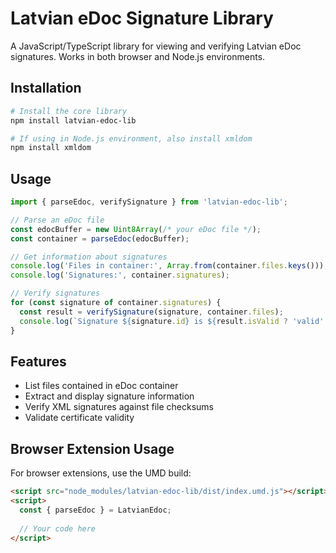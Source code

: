 # Latvian eDoc Signature Library

A JavaScript/TypeScript library for viewing and verifying Latvian eDoc signatures. Works in both browser and Node.js environments.

## Installation

```bash
# Install the core library
npm install latvian-edoc-lib

# If using in Node.js environment, also install xmldom
npm install xmldom
```

## Usage

```typescript
import { parseEdoc, verifySignature } from 'latvian-edoc-lib';

// Parse an eDoc file
const edocBuffer = new Uint8Array(/* your eDoc file */);
const container = parseEdoc(edocBuffer);

// Get information about signatures
console.log('Files in container:', Array.from(container.files.keys()));
console.log('Signatures:', container.signatures);

// Verify signatures
for (const signature of container.signatures) {
  const result = verifySignature(signature, container.files);
  console.log(`Signature ${signature.id} is ${result.isValid ? 'valid' : 'invalid'}`);
}
```

## Features

- List files contained in eDoc container
- Extract and display signature information
- Verify XML signatures against file checksums
- Validate certificate validity

## Browser Extension Usage

For browser extensions, use the UMD build:

```html
<script src="node_modules/latvian-edoc-lib/dist/index.umd.js"></script>
<script>
  const { parseEdoc } = LatvianEdoc;
  
  // Your code here
</script>
```
